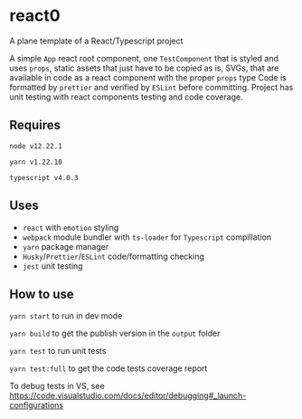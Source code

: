 # react0

A plane template of a React/Typescript project

A simple `App` react root component, one `TestComponent` that is styled and uses `props`, static assets 
that just have to be copied as is, SVGs, that are available in code as a react component with the proper `props` type
Code is formatted by `prettier` and verified by `ESLint` before committing. Project has unit testing with react components 
testing and code coverage.

## Requires
`node v12.22.1`

`yarn v1.22.10`

`typescript v4.0.3`


## Uses
- `react` with `emotion` styling
- `webpack` module bundler with `ts-loader` for `Typescript` compillation
- `yarn` package manager
- `Husky`/`Prettier`/`ESLint` code/formatting checking
- `jest` unit testing

## How to use
`yarn start` to run in dev mode

`yarn build` to get the publish version in the `output` folder

`yarn test` to run unit tests

`yarn test:full` to get the code tests coverage report


To debug tests in VS, see https://code.visualstudio.com/docs/editor/debugging#_launch-configurations 
